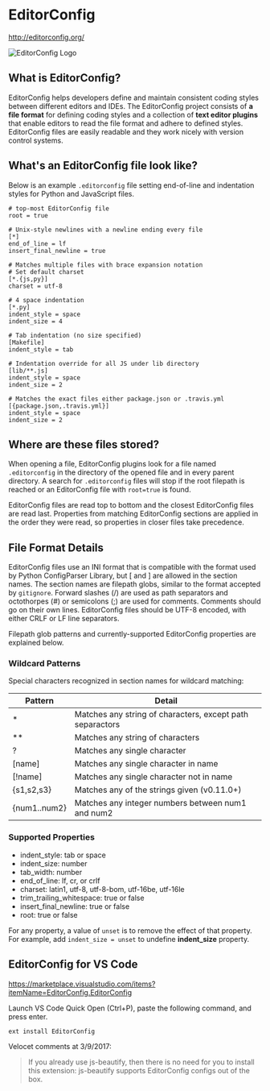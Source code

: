 # EditorConfig

http://editorconfig.org/

![EditorConfig Logo](http://editorconfig.org/logo.png)

## What is EditorConfig?

EditorConfig helps developers define and maintain consistent coding styles between different editors and IDEs. The EditorConfig project consists of **a file format** for defining coding styles and a collection of **text editor plugins** that enable editors to read the file format and adhere to defined styles. EditorConfig files are easily readable and they work nicely with version control systems.

## What's an EditorConfig file look like?

Below is an example `.editorconfig` file setting end-of-line and indentation styles for Python and JavaScript files.

```
# top-most EditorConfig file
root = true

# Unix-style newlines with a newline ending every file
[*]
end_of_line = lf
insert_final_newline = true

# Matches multiple files with brace expansion notation
# Set default charset
[*.{js,py}]
charset = utf-8

# 4 space indentation
[*.py]
indent_style = space
indent_size = 4

# Tab indentation (no size specified)
[Makefile]
indent_style = tab

# Indentation override for all JS under lib directory
[lib/**.js]
indent_style = space
indent_size = 2

# Matches the exact files either package.json or .travis.yml
[{package.json,.travis.yml}]
indent_style = space
indent_size = 2
```

## Where are these files stored?

When opening a file, EditorConfig plugins look for a file named `.editorconfig` in the directory of the opened file and in every parent directory. A search for `.editorconfig` files will stop if the root filepath is reached or an EditorConfig file with `root=true` is found.

EditorConfig files are read top to bottom and the closest EditorConfig files are read last. Properties from matching EditorConfig sections are applied in the order they were read, so properties in closer files take precedence.

## File Format Details

EditorConfig files use an INI format that is compatible with the format used by Python ConfigParser Library, but [ and ] are allowed in the section names. The section names are filepath globs, similar to the format accepted by `gitignore`. Forward slashes (/) are used as path separators and octothorpes (#) or semicolons (;) are used for comments. Comments should go on their own lines. EditorConfig files should be UTF-8 encoded, with either CRLF or LF line separators.

Filepath glob patterns and currently-supported EditorConfig properties are explained below.

### Wildcard Patterns

Special characters recognized in section names for wildcard matching:

Pattern | Detail
--- | ---
* | Matches any string of characters, except path separactors
** | Matches any string of characters
? | Matches any single character
[name] | Matches any single character in name
[!name] | Matches any single character not in name
{s1,s2,s3} | Matches any of the strings given (v0.11.0+)
{num1..num2} | Matches any integer numbers between num1 and num2

### Supported Properties

* indent_style: tab or space
* indent_size: number
* tab_width: number
* end\_of\_line: lf, cr, or crlf
* charset: latin1, utf-8, utf-8-bom, utf-16be, utf-16le
* trim\_trailing_whitespace: true or false
* insert\_final_newline: true or false
* root: true or false

For any property, a value of `unset` is to remove the effect of that property. For example, add `indent_size = unset` to undefine **indent_size** property.

## EditorConfig for VS Code 

https://marketplace.visualstudio.com/items?itemName=EditorConfig.EditorConfig

Launch VS Code Quick Open (Ctrl+P), paste the following command, and press enter.

```
ext install EditorConfig
```

Velocet comments at 3/9/2017:

> If you already use js-beautify, then there is no need for you to install this extension: js-beautify supports EditorConfig configs out of the box.